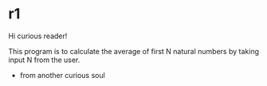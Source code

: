 # r1

Hi curious reader!

This program is to calculate the average of first N natural numbers by taking input N from the user.

  - from another curious soul
